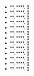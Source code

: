 - **. ****. ()
- **. ****. ()
- **. ****. ()
- **. ****. ()
- **. ****. ()
- **. ****. ()
- **. ****. ()
- **. ****. ()
- **. ****. ()
- **. ****. ()
- **. ****. ()
- **. ****. ()
- **. ****. ()
